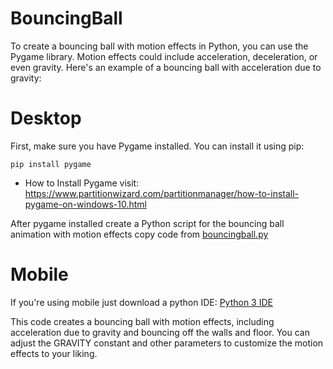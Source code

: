 # BouncingBall

To create a bouncing ball with motion effects in Python, you can use the Pygame library. Motion effects could include acceleration, deceleration, or even gravity. Here's an example of a bouncing ball with acceleration due to gravity:

# Desktop
First, make sure you have Pygame installed. You can install it using pip:
```
pip install pygame
```
+ How to Install Pygame
visit: <a href="https://www.partitionwizard.com/partitionmanager/how-to-install-pygame-on-windows-10.html">https://www.partitionwizard.com/partitionmanager/how-to-install-pygame-on-windows-10.html</a>

After pygame installed create a Python script for the bouncing ball animation with motion effects copy code from <a href="https://github.com/JrdProg/BouncingBall/blob/1d281acb8906ca866474ad8da479a84c4d48102f/bouncingball.py">bouncingball.py</a>

# Mobile
If you're using mobile just download a python IDE: <a href="https://play.google.com/store/apps/details?id=ru.iiec.pydroid3">Python 3 IDE</a>

This code creates a bouncing ball with motion effects, including acceleration due to gravity and bouncing off the walls and floor. You can adjust the GRAVITY constant and other parameters to customize the motion effects to your liking.
